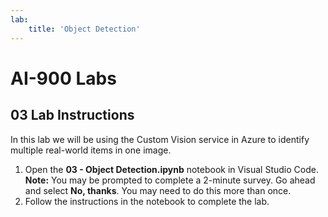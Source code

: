 ```yaml
---
lab:
    title: 'Object Detection'
---
```


# AI-900 Labs
## 03 Lab Instructions
In this lab we will be using the Custom Vision service in Azure to identify multiple real-world items in one image.

1.  Open the **03 - Object Detection.ipynb** notebook in Visual Studio Code.
    **Note:** You may be prompted to complete a 2-minute survey. Go ahead and select **No, thanks**. You may need to do this more than once.
2.  Follow the instructions in the notebook to complete the lab.
